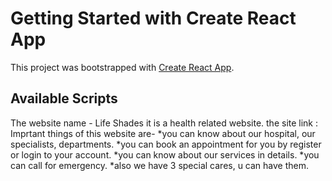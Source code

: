 # Getting Started with Create React App

This project was bootstrapped with [Create React App](https://github.com/facebook/create-react-app).

## Available Scripts

The website name - Life Shades
it is a health related website.
 the site link : 
 Imprtant things of this website are-
 *you can know about our hospital, our specialists, departments.
*you can book an appointment for you by register or login to your account.
 *you can know about our services in details.
 *you can call for emergency.
 *also we have 3 special cares, u can have them.